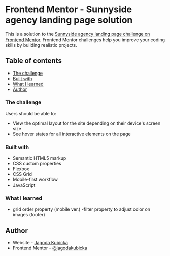 # Frontend Mentor - Sunnyside agency landing page solution

This is a solution to the [Sunnyside agency landing page challenge on Frontend Mentor](https://www.frontendmentor.io/challenges/sunnyside-agency-landing-page-7yVs3B6ef). Frontend Mentor challenges help you improve your coding skills by building realistic projects.

## Table of contents

- [The challenge](#the-challenge)
- [Built with](#built-with)
- [What I learned](#what-i-learned)
- [Author](#author)

### The challenge

Users should be able to:

- View the optimal layout for the site depending on their device's screen size
- See hover states for all interactive elements on the page

### Built with

- Semantic HTML5 markup
- CSS custom properties
- Flexbox
- CSS Grid
- Mobile-first workflow
- JavaScript

### What I learned

- grid order property (mobile ver.)
  -filter property to adjust color on images (footer)

## Author

- Website - [Jagoda Kubicka](https://github.com/jagodakubicka)
- Frontend Mentor - [@jagodakubicka](https://www.frontendmentor.io/profile/jagodakubicka)
